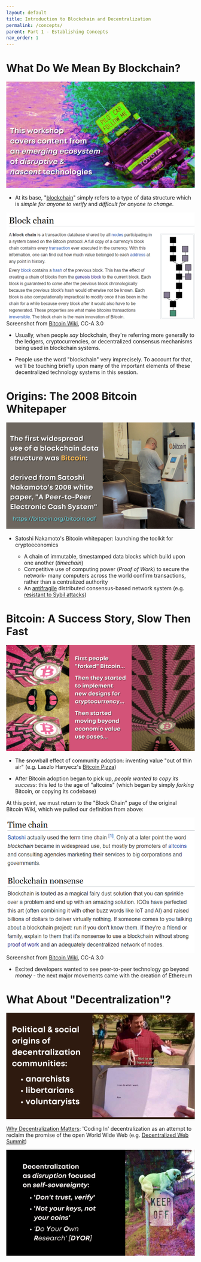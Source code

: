 ```yaml
---
layout: default
title: Introduction to Blockchain and Decentralization
permalink: /concepts/
parent: Part 1 - Establishing Concepts
nav_order: 1
---
```


# What Do We Mean By Blockchain?

![Intro 1](figures/intro-1.png)
<br>

* At its base, "[blockchain](https://en.bitcoin.it/wiki/Block_chain)" simply refers to a type of data structure which is *simple for anyone to verify* and *difficult for anyone to change*.

![Screenshot from Bitcoin.it Wiki](figures/blockchain_btcwiki.png)
Screenshot from [Bitcoin Wiki](https://en.bitcoin.it/wiki/Block_chain), CC-A 3.0

* Usually, when people *say* blockchain, they're referring more generally to the ledgers, cryptocurrencies, or decentralized consensus mechanisms being used in blockchain systems.

* People use the word "blockchain" very imprecisely. To account for that, we'll be touching briefly upon many of the important elements of these decentralized technology systems in this session.

# Origins: The 2008 Bitcoin Whitepaper

![Intro 2](figures/intro-2.png)
<br>

* Satoshi Nakamoto's Bitcoin whitepaper: launching the toolkit for cryptoeconomics

    * A chain of immutable, timestamped data blocks which build upon one another (*timechain*)
    * Competitive use of computing power (*Proof of Work*) to secure the network- many computers across the world confirm transactions, rather than a centralized authority
    * An [antifragile](https://en.wikipedia.org/wiki/Antifragile#Introduction) distributed consensus-based network system (e.g. [resistant to Sybil attacks](https://en.wikipedia.org/wiki/Sybil_attack))


# Bitcoin: A Success Story, Slow Then Fast

![Intro 3](figures/intro-3.png)
<br>

* The snowball effect of community adoption: inventing value "out of thin air" (e.g. Laszlo Hanyecz's [Bitcoin Pizza](https://www.coindesk.com/bitcoin-pizza-10-years-laszlo-hanyecz))

* After Bitcoin adoption began to pick up, *people wanted to copy its success*:  this led to the age of "altcoins" (which began by simply *forking* Bitcoin, or copying its codebase)

At this point, we must return to the "Block Chain" page of the original Bitcoin Wiki, which we pulled our definition from above:

![Screenshot from Bitcoin.it Wiki](figures/timechain.png)
Screenshot from [Bitcoin Wiki](https://en.bitcoin.it/wiki/Block_chain), CC-A 3.0

* Excited developers wanted to see peer-to-peer technology go beyond *money* - the next major movements came with the creation of Ethereum

# What About "Decentralization"?

![Cryptoeconomics 3](figures/crypto-3.png)
<br>

[Why Decentralization Matters](https://onezero.medium.com/why-decentralization-matters-5e3f79f7638e): 'Coding In' decentralization as an attempt to reclaim the promise of the open World Wide Web (e.g. [Decentralized Web Summit](https://www.decentralizedweb.net/about/))

![Cryptoeconomics 4](figures/crypto-4.png)
<br>
